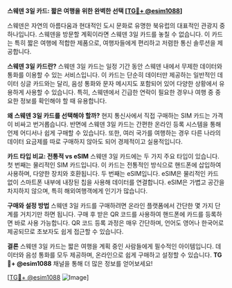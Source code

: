 **스웨덴 3일 카드: 짧은 여행을 위한 완벽한 선택 [[TG💪+ @esim1088](https://t.me/s/esim1088)]**

스웨덴은 자연의 아름다움과 현대적인 도시 문화로 유명한 북유럽의 대표적인 관광지 중 하나입니다. 스웨덴을 방문할 계획이라면 스웨덴 3일 카드를 놓칠 수 없습니다. 이 카드는 특히 짧은 여행에 적합한 제품으로, 여행자들에게 편리하고 저렴한 통신 솔루션을 제공합니다.

**스웨덴 3일 카드란?**
스웨덴 3일 카드는 일정 기간 동안 스웨덴 내에서 무제한 데이터와 통화를 이용할 수 있는 서비스입니다. 이 카드는 단순히 데이터만 제공하는 일반적인 데이터 싱글 카드와는 달리, 음성 통화와 문자 메시지도 포함되어 있어 다양한 상황에서 유용하게 사용할 수 있습니다. 특히, 스웨덴에서 긴급한 연락이 필요한 경우나 여행 중 중요한 정보를 확인해야 할 때 유용합니다.

**왜 스웨덴 3일 카드를 선택해야 할까?**
현지 통신사에서 직접 구매하는 SIM 카드는 가격이 비싸고 번거롭습니다. 반면에 스웨덴 3일 카드는 간편한 온라인 등록 시스템을 통해 언제 어디서나 쉽게 구매할 수 있습니다. 또한, 여러 국가를 여행하는 경우 다른 나라의 데이터 요금제를 따로 구매하지 않아도 되어 경제적이고 실용적입니다.

**카드 타입 비교: 전통적 vs eSIM**
스웨덴 3일 카드에는 두 가지 주요 타입이 있습니다. 첫 번째는 물리적인 SIM 카드입니다. 이 카드는 전통적인 방식으로 핸드폰에 삽입하여 사용하며, 다양한 장치와 호환됩니다. 두 번째는 eSIM입니다. eSIM은 물리적인 카드 없이 스마트폰 내부에 내장된 칩을 사용해 데이터를 연결합니다. eSIM은 가볍고 공간을 차지하지 않으며, 특히 해외여행객에게 인기가 많습니다.

**구매와 설정 방법**
스웨덴 3일 카드를 구매하려면 온라인 플랫폼에서 간단한 몇 가지 단계를 거치기만 하면 됩니다. 구매 후 받은 QR 코드를 사용하여 핸드폰에 카드를 등록하면 바로 사용 가능합니다. QR 코드 등록 과정은 매우 간단하며, 언어도 영어나 한국어로 제공되므로 초보자도 쉽게 접근할 수 있습니다.

**결론**
스웨덴 3일 카드는 짧은 여행을 계획 중인 사람들에게 필수적인 아이템입니다. 데이터와 음성 통화를 모두 제공하며, 온라인으로 쉽게 구매하고 설정할 수 있습니다. **TG💪+ @esim1088** 채널을 통해 더 많은 정보를 얻어보세요! 

[[TG💪+ @esim1088](https://t.me/s/esim1088) ![Image](https://i.postimg.cc/Y0z9fWf4/image.png)]